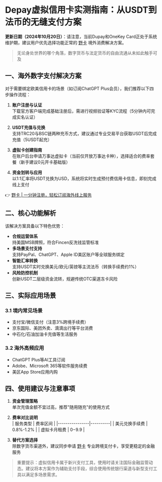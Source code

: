 # Depay虚拟信用卡实测指南：从USDT到法币的无缝支付方案

**更新日期（2024年10月20日）**：请注意，当前Dupay和OneKey Card正处于系统维护期，建议用户优先选择功能正常的 [野卡](https://bbtdd.com/yeka) 境外消费解决方案。

> 无论身处世界的哪个角落，数字货币与法定货币的自由流通从未如此触手可及

## 一、海外数字支付解决方案
对于需要绑定欧美信用卡的场景（如订阅ChatGPT Plus会员），我们推荐以下四步操作流程：

1. **账户注册与认证**  
   下载官方客户端完成基础注册后，需进行视频验证等KYC流程（5分钟内可完成实名认证）

2. **USDT充值与兑换**  
   支持TRC20与BSC链两种充币方式，建议通过专业交易平台获取USDT后完成充值（5USDT起充）

3. **虚拟卡创建指南**  
   在账户后台申请万事达虚拟卡（当前仅开放万事达卡种），选择适合的费率套餐（新手建议0元开卡基础版）

4. **资金划转与应用**  
   以1:1汇率将USDT兑换为USD，系统将实时生成预付费信用卡信息，即刻完成线上支付

👉 [野卡 | 一分钟注册，轻松订阅海外线上服务](https://bbtdd.com/yeka)

## 二、核心功能解析
该解决方案具备以下特色优势：

- **合规运营体系**  
  持美国MSB牌照，符合Fincen反洗钱监管标准  
- **多场景支付支持**  
  支持PayPal、ChatGPT、Apple ID美区账户等全球服务绑定  
- **智能汇率转换**  
  支持USDT实时兑换美元/欧元/英镑等主流法币（转换手续费约1%）  
- **风险防控机制**  
  创新USDT二层级资金流转，规避传统OTC渠道冻卡风险

## 三、实际应用场景
### 3.1 境内常见场景
* 支付宝/微信支付（注意3%跨境手续费）  
* 京东国际、美团外卖、滴滴出行等平台消费  
* 中石化/石油加油卡充值等生活服务

### 3.2 海外高频应用
* ChatGPT Plus等AI工具订阅  
* Adobe、Microsoft 365等软件服务续费  
* 美区App Store应用内购

## 四、使用建议与注意事项
1. **资金管理策略**  
   单次充值金额不宜过高，推荐"随用随充"的使用方式

2. **费率对比说明**  
   | 服务类型       | 费率区间 |
   |----------------|----------|
   | 美元兑换手续费 | 0.8%-1.2% |
   | 虚拟卡月租费   | $0-$9.9  |

3. **替代方案选择**  
   除数字货币渠道外，建议同步申请 [野卡](https://bbtdd.com/yeka) 专业跨境支付卡，享受更稳定的金融服务

> 重要提示：虚拟信用卡属于新兴支付工具，使用时请关注国际金融监管动态。建议将本方案作为辅助支付手段，综合使用传统银行渠道与新型支付工具以满足多场景需求。